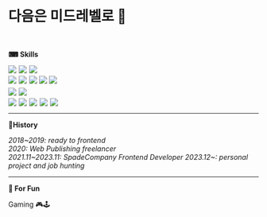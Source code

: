 
<h1>다음은 미드레벨로 🐳</h1>
<br>

<b>⌨ Skills</b>
<br>
<div style="display: flex; gap: 5px; margin-bottom: 5px">
<img src="https://img.shields.io/badge/Nuxt.js_2-eee?style=for-the-badge&logo=nuxtdotjs&logoColor=00DC82">
<img src="https://img.shields.io/badge/vue.js_2-eee?style=for-the-badge&logo=Vue.js&logoColor=4FC08D">
<span>
<img src="https://img.shields.io/badge/VueX-4FC08D?style=flat-square">
</span>
</div>
<div style="display: flex; gap: 5px; margin-bottom: 5px">
<img src="https://img.shields.io/badge/Next.js_13-eee?style=for-the-badge&logo=Next.js&logoColor=000">
<img src="https://img.shields.io/badge/React.js_18-eee?style=for-the-badge&logo=React&logoColor=61DAFB">
<span>
<img src="https://img.shields.io/badge/Tanstack Query-36B6E5?style=flat-square&logo=reactquery&logoColor=FF4154">
<img src="https://img.shields.io/badge/Recoil-36B6E5?style=flat-square">
<img src="https://img.shields.io/badge/CSS_Modules-36B6E5?style=flat-square&logo=cssmodules&logoColor=#000000">
</span>
</div>
<div style="display: flex; gap: 5px; margin-bottom: 5px">
<img src="https://img.shields.io/badge/JavaScript-000?style=for-the-badge&logo=javascript&logoColor=#F7DF1E">
<img src="https://img.shields.io/badge/TypeScript-000?style=for-the-badge&logo=typescript&logoColor=#3178C6">
</div>
<div style="display: flex; gap: 5px; margin-bottom: 5px">
<img src="https://img.shields.io/badge/Sementic HTML5-333?style=flat-square&logo=html5&logoColor=#E34F26">
<img src="https://img.shields.io/badge/CSS3-333?style=flat-square&logo=css3&logoColor=#1572B6">
<img src="https://img.shields.io/badge/PostCSS-333?style=flat-square&logo=postcss&logoColor=#DD3A0A">
<img src="https://img.shields.io/badge/SASS-333?style=flat-square&logo=sass&logoColor=#CC6699">
<img src="https://img.shields.io/badge/Tailwind_CSS-333?style=flat-square&logo=tailwindcss&logoColor=#06B6D4">
</div>

---
<b>📜History</b>

<i>
2018~2019: ready to frontend<br>
2020: Web Publishing freelancer<br>
2021.11~2023.11: SpadeCompany Frontend Developer
2023.12~: personal project and job hunting
</i>

---
<b>🤪 For Fun</b>

Gaming 🎮🕹

<!--
**DohwanKim/DohwanKim** is a ✨ _special_ ✨ repository because its `README.md` (this file) appears on your GitHub profile.

Here are some ideas to get you started:

- 🔭 I’m currently working on ...
- 🌱 I’m currently learning ...
- 👯 I’m looking to collaborate on ...
- 🤔 I’m looking for help with ...
- 💬 Ask me about ...
- 📫 How to reach me: ...
- 😄 Pronouns: ...
- ⚡ Fun fact: ...
-->
